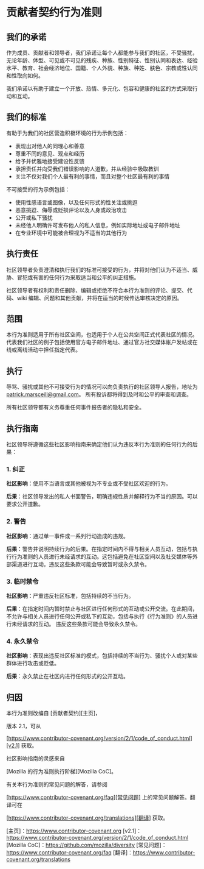 # 贡献者契约行为准则

## 我们的承诺

作为成员、贡献者和领导者，我们承诺让每个人都能参与我们的社区，不受骚扰，无论年龄、体型、可见或不可见的残疾、种族、性别特征、性别认同和表达、经验水平、教育、社会经济地位、国籍、个人外貌、种族、种姓、肤色、宗教或性认同和性取向如何。

我们承诺以有助于建立一个开放、热情、多元化、包容和健康的社区的方式采取行动和互动。

## 我们的标准

有助于为我们的社区营造积极环境的行为示例包括：

* 表现出对他人的同理心和善意
* 尊重不同的意见、观点和经历
* 给予并优雅地接受建设性反馈
* 承担责任并向受我们错误影响的人道歉，并从经验中吸取教训
* 关注不仅对我们个人最有利的事情，而且对整个社区最有利的事情

不可接受的行为示例包括：

* 使用性感语言或图像，以及任何形式的性关注或挑逗
* 恶意挑逗、侮辱或贬损评论以及人身或政治攻击
* 公开或私下骚扰
* 未经他人明确许可发布他人的私人信息，例如实际地址或电子邮件地址
* 在专业环境中可能被合理视为不适当的其他行为

## 执行责任

社区领导者负责澄清和执行我们的标准可接受的行为，并将对他们认为不适当、威胁、冒犯或有害的任何行为采取适当和公平的纠正措施。

社区领导者有权利和责任删除、编辑或拒绝不符合本行为准则的评论、提交、代码、wiki 编辑、问题和其他贡献，并将在适当的时候传达审核决定的原因。

## 范围

本行为准则适用于所有社区空间，也适用于个人在公共空间正式代表社区的情况。
代表我们社区的例子包括使用官方电子邮件地址、通过官方社交媒体帐户发帖或在线或离线活动中担任指定代表。

## 执行

辱骂、骚扰或其他不可接受行为的情况可以向负责执行的社区领导人报告，地址为 patrick.marsceill@gmail.com。
所有投诉都将得到及时和公平的审查和调查。

所有社区领导都有义务尊重任何事件报告者的隐私和安全。

## 执行指南

社区领导将遵循这些社区影响指南来确定他们认为违反本行为准则的任何行为的后果：

### 1. 纠正

**社区影响**：使用不当语言或其他被视为不专业或不受社区欢迎的行为。

**后果**：社区领导发出的私人书面警告，明确违规性质并解释行为不当的原因。可以要求公开道歉。

### 2. 警告

**社区影响**：通过单一事件或一系列行动造成的违规。

**后果**：警告并说明持续行为的后果。在指定时间内不得与相关人员互动，包括与执行行为准则的人员进行未经请求的互动。这包括避免在社区空间以及社交媒体等外部渠道进行互动。违反这些条款可能会导致暂时或永久禁令。

### 3. 临时禁令

**社区影响**：严重违反社区标准，包括持续的不当行为。

**后果**：在指定时间内暂时禁止与社区进行任何形式的互动或公开交流。在此期间，不允许与相关人员进行任何公开或私下的互动，包括与执行《行为准则》的人员进行未经请求的互动。
违反这些条款可能会导致永久禁令。

### 4. 永久禁令

**社区影响**：表现出违反社区标准的模式，包括持续的不当行为、骚扰个人或对某些群体进行攻击或贬低。

**后果**：永久禁止在社区内进行任何形式的公开互动。

## 归因

本行为准则改编自 [贡献者契约][主页]，

版本 2.1，可从

[https://www.contributor-covenant.org/version/2/1/code_of_conduct.html][v2.1] 获取。

社区影响指南的灵感来自

[Mozilla 的行为准则执行阶梯][Mozilla CoC]。

有关本行为准则的常见问题的解答，请参阅

[https://www.contributor-covenant.org/faq][常见问题] 上的常见问题解答。翻译可在

[https://www.contributor-covenant.org/translations][翻译] 获取。

[主页]：https://www.contributor-covenant.org
[v2.1]：https://www.contributor-covenant.org/version/2/1/code_of_conduct.html
[Mozilla CoC]：https://github.com/mozilla/diversity
[常见问题]：https://www.contributor-covenant.org/faq
[翻译]：https://www.contributor-covenant.org/translations
